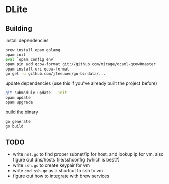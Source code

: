 # DLite

## Building

install dependencies

```sh
brew install opam golang
opam init
eval `opam config env`
opam pin add qcow-format git://github.com/mirage/ocaml-qcow#master
opam install uri qcow-format
go get -u github.com/jteeuwen/go-bindata/...
```

update dependencies (use this if you've already built the project before)

```sh
git submodule update --init
opam update
opam upgrade
```

build the binary

```sh
go generate
go build
```

## TODO

- write `net.go` to find proper subnet/ip for host, and lookup ip for vm. also figure out dns/hosts file/sshconfig (which is best?)
- write `ssh.go` to create keypair for vm
- write `cmd_ssh.go` as a shortcut to ssh to vm
- figure out how to integrate with brew services
